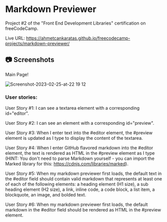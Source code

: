 # Markdown Previewer

Project #2 of the "Front End Development Libraries" certification on freeCodeCamp.

Live URL: https://ahmetcankaratas.github.io/freecodecamp-projects/markdown-previewer/

## 📷 Screenshots

Main Page!

![Screenshot-2023-02-25-at-22 19 12](https://user-images.githubusercontent.com/53529387/221375675-232832c7-d9fd-4f0f-8487-2186da202472.jpeg)

### User stories:

User Story #1: I can see a textarea element with a corresponding id="editor".

User Story #2: I can see an element with a corresponding id="preview".

User Story #3: When I enter text into the #editor element, the #preview element is updated as I type to display the content of the textarea.

User Story #4: When I enter GitHub flavored markdown into the #editor element, the text is rendered as HTML in the #preview element as I type (HINT: You don't need to parse Markdown yourself - you can import the Marked library for this: https://cdnjs.com/libraries/marked).

User Story #5: When my markdown previewer first loads, the default text in the #editor field should contain valid markdown that represents at least one of each of the following elements: a heading element (H1 size), a sub heading element (H2 size), a link, inline code, a code block, a list item, a blockquote, an image, and bolded text.

User Story #6: When my markdown previewer first loads, the default markdown in the #editor field should be rendered as HTML in the #preview element.
